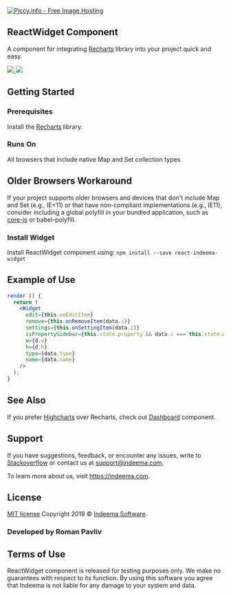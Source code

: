 <a href="http://piccy.info/view3/13185949/92734046f45fb5aef95567c3145a3f29/" target="_blank"><img src="http://i.piccy.info/i9/9474356b2d657e802e0a70bc6b08aa83/1558442488/23417/1319081/Widgets_500.jpg" alt="Piccy.info - Free Image Hosting" border="0" /></a><a href="http://i.piccy.info/a3c/2019-05-21-12-41/i9-13185949/500x249-r" target="_blank"><img src="http://i.piccy.info/a3/2019-05-21-12-41/i9-13185949/500x249-r/i.gif" alt="" border="0" /></a>

## ReactWidget Component
A component for integrating <a href="http://recharts.org/en-US/">Recharts</a> library into your project quick and easy.

<p>
    <a href="https://github.com/IndeemaSoftware/ReactWidget/blob/master/LICENSE.md">
    <img src="https://img.shields.io/badge/License-MIT-yellow.svg" />
  </a> <img src="https://img.shields.io/badge/keywords-npm%2C%20recharts%2C%20react-green.svg" />
</p>

## Getting Started

### Prerequisites
Install the <a href="http://recharts.org/en-US/guide/installation">Recharts</a> library.
### Runs On
All browsers that include native Map and Set collection types. 
## Older Browsers Workaround 
If your project supports older browsers and devices that don't include Map and Set (e.g., IE<11) or that have non-compliant implementations (e.g., IE11), consider including a global polyfill in your bundled application, such as [core-js](https://github.com/zloirock/core-js) or babel-polyfill.
### Install Widget
Install ReactWidget component using:
`npm install --save react-indeema-widget`

## Example of Use
```jsx
render () {
  return (
    <Widget
      edit={this.onEditItem}
      remove={this.onRemoveItem(data.i)}
      settings={this.onSettingItem(data.i)}
      isPropertySidebar={this.state.property && data.i === this.state.widgetInd}
      w={d.w}
      h={d.h}
      type={data.type}
      name={data.name}
    />
  );
}
```


## See Also
If you prefer [Highcharts](https://github.com/highcharts/highcharts) over Recharts, check out [Dashboard](https://github.com/IndeemaSoftware/Dashboard) component.

## Support
If you have suggestions, feedback, or encounter any issues, write to [Stackoverflow](https://stackoverflow.com/) or contact us at support@indeema.com. 

To learn more about us, visit https://indeema.com.

## License
[MIT license](https://github.com/IndeemaSoftware/ReactWidget/blob/master/LICENSE)
Copyright 2019 © [Indeema Software](https://indeema.com).
### Developed by Roman Pavliv

## Terms of Use
ReactWidget component is released for testing purposes only. We make no guarantees with respect to its function. By using this software you agree that Indeema is not liable for any damage to your system and data.
